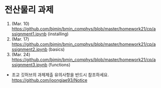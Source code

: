 
# 전산물리 과제

1. (Mar. 10) https://github.com/bjmin/bmin_comphys/blob/master/homework21/cp/assignment1.ipynb (installing)
2. (Mar. 17) https://github.com/bjmin/bmin_comphys/blob/master/homework21/cp/assignment2.ipynb (basics)
3. (Mar. 24) https://github.com/bjmin/bmin_comphys/blob/master/homework21/cp/assignment3.ipynb (functions)


* 조교 깃허브의 과제제출 유의사항을 반드시 참조하세요.  https://github.com/joongjae93/Notice
